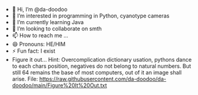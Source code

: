 - 👋 Hi, I’m @da-doodoo
- 👀 I’m interested in programming in Python, cyanotype cameras
- 🌱 I’m currently learning Java
- 💞️ I’m looking to collaborate on smth
- 📫 How to reach me ...
- 😄 Pronouns: HE/HIM
- ⚡ Fun fact: I exist
- Figure it out...
  Hint: Overcomplication dictionary usation, pythons dance to each chars position, negatives do not belong to 
  natural numbers. But still 64 remains the base of most computers, out of it an image shall arise.
  File: https://raw.githubusercontent.com/da-doodoo/da-doodoo/main/Figure%20It%20Out.txt
  
  

<!---
da-doodoo/da-doodoo is a ✨ special ✨ repository because its `README.md` (this file) appears on your GitHub profile.
You can click the Preview link to take a look at your changes.
--->
